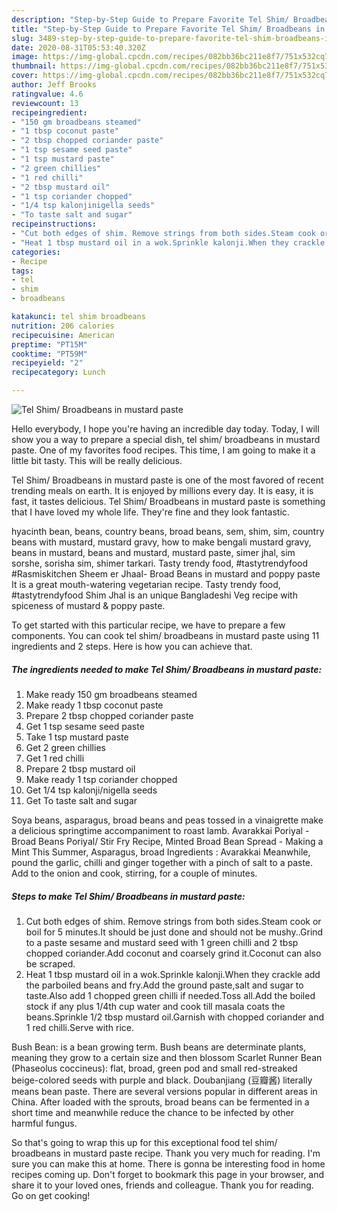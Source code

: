 ```yaml
---
description: "Step-by-Step Guide to Prepare Favorite Tel Shim/ Broadbeans in mustard paste"
title: "Step-by-Step Guide to Prepare Favorite Tel Shim/ Broadbeans in mustard paste"
slug: 3489-step-by-step-guide-to-prepare-favorite-tel-shim-broadbeans-in-mustard-paste
date: 2020-08-31T05:53:40.320Z
image: https://img-global.cpcdn.com/recipes/082bb36bc211e8f7/751x532cq70/tel-shim-broadbeans-in-mustard-paste-recipe-main-photo.jpg
thumbnail: https://img-global.cpcdn.com/recipes/082bb36bc211e8f7/751x532cq70/tel-shim-broadbeans-in-mustard-paste-recipe-main-photo.jpg
cover: https://img-global.cpcdn.com/recipes/082bb36bc211e8f7/751x532cq70/tel-shim-broadbeans-in-mustard-paste-recipe-main-photo.jpg
author: Jeff Brooks
ratingvalue: 4.6
reviewcount: 13
recipeingredient:
- "150 gm broadbeans steamed"
- "1 tbsp coconut paste"
- "2 tbsp chopped coriander paste"
- "1 tsp sesame seed paste"
- "1 tsp mustard paste"
- "2 green chillies"
- "1 red chilli"
- "2 tbsp mustard oil"
- "1 tsp coriander chopped"
- "1/4 tsp kalonjinigella seeds"
- "To taste salt and sugar"
recipeinstructions:
- "Cut both edges of shim. Remove strings from both sides.Steam cook or boil for 5 minutes.It should be just done and should not be mushy..Grind to a paste sesame and mustard seed with 1 green chilli and 2 tbsp chopped coriander.Add coconut and coarsely grind it.Coconut can also be scraped."
- "Heat 1 tbsp mustard oil in a wok.Sprinkle kalonji.When they crackle add the parboiled beans and fry.Add the ground paste,salt and sugar to taste.Also add 1 chopped green chilli if needed.Toss all.Add the boiled stock if any plus 1/4th cup water and cook till masala coats the beans.Sprinkle 1/2 tbsp mustard oil.Garnish with chopped coriander and 1 red chilli.Serve with rice."
categories:
- Recipe
tags:
- tel
- shim
- broadbeans

katakunci: tel shim broadbeans 
nutrition: 206 calories
recipecuisine: American
preptime: "PT15M"
cooktime: "PT59M"
recipeyield: "2"
recipecategory: Lunch

---
```



![Tel Shim/ Broadbeans in mustard paste](https://img-global.cpcdn.com/recipes/082bb36bc211e8f7/751x532cq70/tel-shim-broadbeans-in-mustard-paste-recipe-main-photo.jpg)

Hello everybody, I hope you're having an incredible day today. Today, I will show you a way to prepare a special dish, tel shim/ broadbeans in mustard paste. One of my favorites food recipes. This time, I am going to make it a little bit tasty. This will be really delicious.

Tel Shim/ Broadbeans in mustard paste is one of the most favored of recent trending meals on earth. It is enjoyed by millions every day. It is easy, it is fast, it tastes delicious. Tel Shim/ Broadbeans in mustard paste is something that I have loved my whole life. They're fine and they look fantastic.

hyacinth bean, beans, country beans, broad beans, sem, shim, sim, country beans with mustard, mustard gravy, how to make bengali mustard gravy, beans in mustard, beans and mustard, mustard paste, simer jhal, sim sorshe, sorisha sim, shimer tarkari. Tasty trendy food, #tastytrendyfood #Rasmiskitchen Sheem er Jhaal- Broad Beans in mustard and poppy paste It is a great mouth-watering vegetarian recipe. Tasty trendy food, #tastytrendyfood Shim Jhal is an unique Bangladeshi Veg recipe with spiceness of mustard &amp; poppy paste.


To get started with this particular recipe, we have to prepare a few components. You can cook tel shim/ broadbeans in mustard paste using 11 ingredients and 2 steps. Here is how you can achieve that.

<!--inarticleads1-->

##### The ingredients needed to make Tel Shim/ Broadbeans in mustard paste:

1. Make ready 150 gm broadbeans steamed
1. Make ready 1 tbsp coconut paste
1. Prepare 2 tbsp chopped coriander paste
1. Get 1 tsp sesame seed paste
1. Take 1 tsp mustard paste
1. Get 2 green chillies
1. Get 1 red chilli
1. Prepare 2 tbsp mustard oil
1. Make ready 1 tsp coriander chopped
1. Get 1/4 tsp kalonji/nigella seeds
1. Get To taste salt and sugar


Soya beans, asparagus, broad beans and peas tossed in a vinaigrette make a delicious springtime accompaniment to roast lamb. Avarakkai Poriyal - Broad Beans Poriyal/ Stir Fry Recipe, Minted Broad Bean Spread - Making a Mint This Summer, Asparagus, broad Ingredients : Avarakkai Meanwhile, pound the garlic, chilli and ginger together with a pinch of salt to a paste. Add to the onion and cook, stirring, for a couple of minutes. 

<!--inarticleads2-->

##### Steps to make Tel Shim/ Broadbeans in mustard paste:

1. Cut both edges of shim. Remove strings from both sides.Steam cook or boil for 5 minutes.It should be just done and should not be mushy..Grind to a paste sesame and mustard seed with 1 green chilli and 2 tbsp chopped coriander.Add coconut and coarsely grind it.Coconut can also be scraped.
1. Heat 1 tbsp mustard oil in a wok.Sprinkle kalonji.When they crackle add the parboiled beans and fry.Add the ground paste,salt and sugar to taste.Also add 1 chopped green chilli if needed.Toss all.Add the boiled stock if any plus 1/4th cup water and cook till masala coats the beans.Sprinkle 1/2 tbsp mustard oil.Garnish with chopped coriander and 1 red chilli.Serve with rice.


Bush Bean: is a bean growing term. Bush beans are determinate plants, meaning they grow to a certain size and then blossom Scarlet Runner Bean (Phaseolus coccineus): flat, broad, green pod and small red-streaked beige-colored seeds with purple and black. Doubanjiang (豆瓣酱) literally means bean paste. There are several versions popular in different areas in China. After loaded with the sprouts, broad beans can be fermented in a short time and meanwhile reduce the chance to be infected by other harmful fungus. 

So that's going to wrap this up for this exceptional food tel shim/ broadbeans in mustard paste recipe. Thank you very much for reading. I'm sure you can make this at home. There is gonna be interesting food in home recipes coming up. Don't forget to bookmark this page in your browser, and share it to your loved ones, friends and colleague. Thank you for reading. Go on get cooking!
